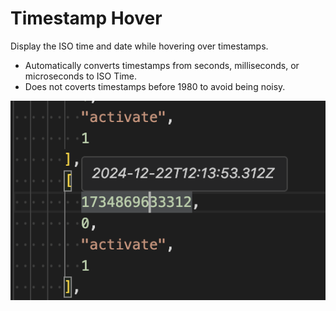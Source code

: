 # Timestamp Hover

Display the ISO time and date while hovering over timestamps.

- Automatically converts timestamps from seconds, milliseconds, or microseconds to ISO Time.
- Does not coverts timestamps before 1980 to avoid being noisy.

![Example](./images/Screenshot1.png)
